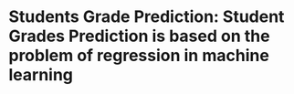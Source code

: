 # Students Grade Prediction: Student Grades Prediction is based on the problem of regression in machine learning
